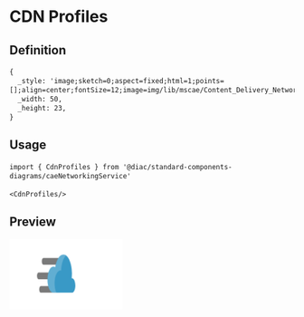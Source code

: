 # CDN Profiles

## Definition

```
{
  _style: 'image;sketch=0;aspect=fixed;html=1;points=[];align=center;fontSize=12;image=img/lib/mscae/Content_Delivery_Network.svg;strokeColor=none;',
  _width: 50,
  _height: 23,
}
```

## Usage

```
import { CdnProfiles } from '@diac/standard-components-diagrams/caeNetworkingService'

<CdnProfiles/>
```

## Preview

<img src="./cdn-profiles.png" width="200"/>
